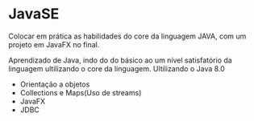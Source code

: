 # JavaSE
Colocar em prática as habilidades do core da linguagem JAVA, com um projeto em JavaFX no final.


Aprendizado de Java, indo do do básico ao um nível satisfatório da linguagem ultilizando o core da linguagem.
Ultilizando o Java 8.0
- Orientação a objetos
- Collections e Maps(Uso de streams)
- JavaFX
- JDBC
